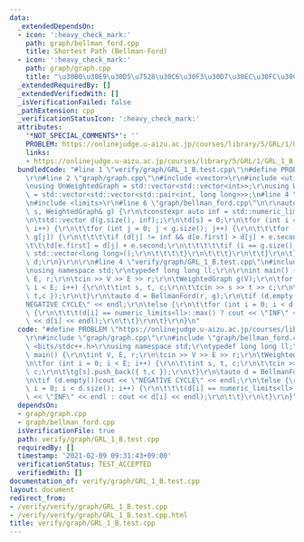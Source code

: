 ```yaml
---
data:
  _extendedDependsOn:
  - icon: ':heavy_check_mark:'
    path: graph/bellman_ford.cpp
    title: Shortest Path (Bellman-Ford)
  - icon: ':heavy_check_mark:'
    path: graph/graph.cpp
    title: "\u30B0\u30E9\u30D5\u7528\u30C6\u30F3\u30D7\u30EC\u30FC\u30C8"
  _extendedRequiredBy: []
  _extendedVerifiedWith: []
  _isVerificationFailed: false
  _pathExtension: cpp
  _verificationStatusIcon: ':heavy_check_mark:'
  attributes:
    '*NOT_SPECIAL_COMMENTS*': ''
    PROBLEM: https://onlinejudge.u-aizu.ac.jp/courses/library/5/GRL/1/GRL_1_B
    links:
    - https://onlinejudge.u-aizu.ac.jp/courses/library/5/GRL/1/GRL_1_B
  bundledCode: "#line 1 \"verify/graph/GRL_1_B.test.cpp\"\n#define PROBLEM \"https://onlinejudge.u-aizu.ac.jp/courses/library/5/GRL/1/GRL_1_B\"\
    \r\n#line 2 \"graph/graph.cpp\"\n#include <vector>\r\n#include <utility>\r\n\r\
    \nusing UnWeightedGraph = std::vector<std::vector<int>>;\r\nusing WeightedGraph\
    \ = std::vector<std::vector<std::pair<int, long long>>>;\n#line 4 \"graph/bellman_ford.cpp\"\
    \n#include <limits>\r\n#line 6 \"graph/bellman_ford.cpp\"\n\r\nauto BellmanFord(int\
    \ s, WeightedGraph& g) {\r\n\tconstexpr auto inf = std::numeric_limits<long long>::max();\r\
    \n\tstd::vector d(g.size(), inf);;\r\n\td[s] = 0;\r\n\tfor (int i = 0; i < g.size();\
    \ i++) {\r\n\t\tfor (int j = 0; j < g.size(); j++) {\r\n\t\t\tfor (auto&& e :\
    \ g[j]) {\r\n\t\t\t\tif (d[j] != inf && d[e.first] > d[j] + e.second) {\r\n\t\t\
    \t\t\td[e.first] = d[j] + e.second;\r\n\t\t\t\t\tif (i == g.size() - 1)return\
    \ std::vector<long long>();\r\n\t\t\t\t}\r\n\t\t\t}\r\n\t\t}\r\n\t}\r\n\treturn\
    \ d;\r\n}\r\n\r\n#line 4 \"verify/graph/GRL_1_B.test.cpp\"\n#include <bits/stdc++.h>\r\
    \nusing namespace std;\r\ntypedef long long ll;\r\n\r\nint main() {\r\n\tint V,\
    \ E, r;\r\n\tcin >> V >> E >> r;\r\n\tWeightedGraph g(V);\r\n\tfor (int i = 0;\
    \ i < E; i++) {\r\n\t\tint s, t, c;\r\n\t\tcin >> s >> t >> c;\r\n\t\tg[s].push_back({\
    \ t,c });\r\n\t}\r\n\tauto d = BellmanFord(r, g);\r\n\tif (d.empty())cout << \"\
    NEGATIVE CYCLE\" << endl;\r\n\telse {\r\n\t\tfor (int i = 0; i < d.size(); i++)\
    \ {\r\n\t\t\t(d[i] == numeric_limits<ll>::max() ? cout << \"INF\" << endl : cout\
    \ << d[i] << endl);\r\n\t\t}\r\n\t}\r\n}\n"
  code: "#define PROBLEM \"https://onlinejudge.u-aizu.ac.jp/courses/library/5/GRL/1/GRL_1_B\"\
    \r\n#include \"graph/graph.cpp\"\r\n#include \"graph/bellman_ford.cpp\"\r\n#include\
    \ <bits/stdc++.h>\r\nusing namespace std;\r\ntypedef long long ll;\r\n\r\nint\
    \ main() {\r\n\tint V, E, r;\r\n\tcin >> V >> E >> r;\r\n\tWeightedGraph g(V);\r\
    \n\tfor (int i = 0; i < E; i++) {\r\n\t\tint s, t, c;\r\n\t\tcin >> s >> t >>\
    \ c;\r\n\t\tg[s].push_back({ t,c });\r\n\t}\r\n\tauto d = BellmanFord(r, g);\r\
    \n\tif (d.empty())cout << \"NEGATIVE CYCLE\" << endl;\r\n\telse {\r\n\t\tfor (int\
    \ i = 0; i < d.size(); i++) {\r\n\t\t\t(d[i] == numeric_limits<ll>::max() ? cout\
    \ << \"INF\" << endl : cout << d[i] << endl);\r\n\t\t}\r\n\t}\r\n}"
  dependsOn:
  - graph/graph.cpp
  - graph/bellman_ford.cpp
  isVerificationFile: true
  path: verify/graph/GRL_1_B.test.cpp
  requiredBy: []
  timestamp: '2021-02-09 09:31:43+09:00'
  verificationStatus: TEST_ACCEPTED
  verifiedWith: []
documentation_of: verify/graph/GRL_1_B.test.cpp
layout: document
redirect_from:
- /verify/verify/graph/GRL_1_B.test.cpp
- /verify/verify/graph/GRL_1_B.test.cpp.html
title: verify/graph/GRL_1_B.test.cpp
---
```


